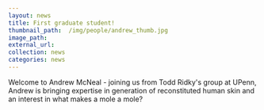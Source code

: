 ```yaml
---
layout: news
title: First graduate student!
thumbnail_path:  /img/people/andrew_thumb.jpg
image_path: 
external_url:
collection: news
categories: news
---
```


Welcome to Andrew McNeal - joining us from Todd Ridky's group at UPenn, Andrew is bringing expertise in generation of reconstituted human skin and an interest in what makes a mole a mole?